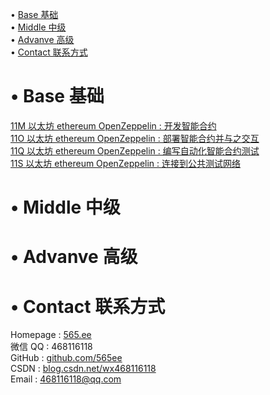 • [Base 基础](#index1)  
• [Middle 中级](#index2)  
• [Advanve 高级](#index3)  
• [Contact 联系方式](#index99)  

# <span id='index1'>• Base 基础</span>  
[11M 以太坊 ethereum OpenZeppelin : 开发智能合约](https://github.com/565ee/OpenZeppelin_CN/blob/main/doc/11M%20%E4%BB%A5%E5%A4%AA%E5%9D%8A%20ethereum%20OpenZeppelin%20:%20%E5%BC%80%E5%8F%91%E6%99%BA%E8%83%BD%E5%90%88%E7%BA%A6.md)         
[11O 以太坊 ethereum OpenZeppelin : 部署智能合约并与之交互](https://github.com/565ee/OpenZeppelin_CN/blob/main/doc/11O%20%E4%BB%A5%E5%A4%AA%E5%9D%8A%20ethereum%20OpenZeppelin%20:%20%E9%83%A8%E7%BD%B2%E6%99%BA%E8%83%BD%E5%90%88%E7%BA%A6%E5%B9%B6%E4%B8%8E%E4%B9%8B%E4%BA%A4%E4%BA%92.md)         
[11Q 以太坊 ethereum OpenZeppelin : 编写自动化智能合约测试](https://github.com/565ee/OpenZeppelin_CN/blob/main/doc/11Q%20%E4%BB%A5%E5%A4%AA%E5%9D%8A%20ethereum%20OpenZeppelin%20:%20%E7%BC%96%E5%86%99%E8%87%AA%E5%8A%A8%E5%8C%96%E6%99%BA%E8%83%BD%E5%90%88%E7%BA%A6%E6%B5%8B%E8%AF%95.md)         
[11S 以太坊 ethereum OpenZeppelin : 连接到公共测试网络](https://github.com/565ee/OpenZeppelin_CN/blob/main/doc/11S%20%E4%BB%A5%E5%A4%AA%E5%9D%8A%20ethereum%20OpenZeppelin%20:%20%E8%BF%9E%E6%8E%A5%E5%88%B0%E5%85%AC%E5%85%B1%E6%B5%8B%E8%AF%95%E7%BD%91%E7%BB%9C.md)         

# <span id='index2'>• Middle 中级</span>  


# <span id='index3'>• Advanve 高级</span>  


# <span id='index99'>• Contact 联系方式</span>  
Homepage : [565.ee](https://565.ee)  
微信 QQ   : 468116118  
GitHub   : [github.com/565ee](https://github.com/565ee)  
CSDN     : [blog.csdn.net/wx468116118](https://blog.csdn.net/wx468116118)  
Email    : 468116118@qq.com  
